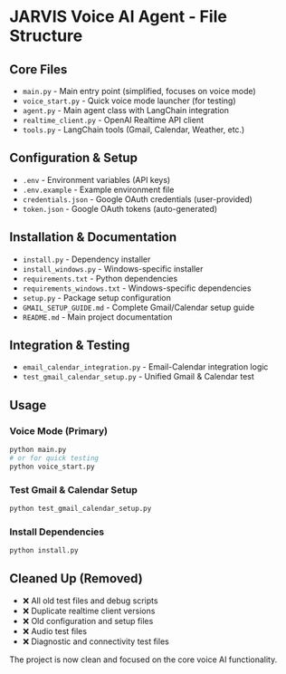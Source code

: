 # JARVIS Voice AI Agent - File Structure

## Core Files
- `main.py` - Main entry point (simplified, focuses on voice mode)  
- `voice_start.py` - Quick voice mode launcher (for testing)
- `agent.py` - Main agent class with LangChain integration
- `realtime_client.py` - OpenAI Realtime API client
- `tools.py` - LangChain tools (Gmail, Calendar, Weather, etc.)

## Configuration & Setup
- `.env` - Environment variables (API keys)
- `.env.example` - Example environment file
- `credentials.json` - Google OAuth credentials (user-provided)
- `token.json` - Google OAuth tokens (auto-generated)

## Installation & Documentation  
- `install.py` - Dependency installer
- `install_windows.py` - Windows-specific installer
- `requirements.txt` - Python dependencies
- `requirements_windows.txt` - Windows-specific dependencies
- `setup.py` - Package setup configuration
- `GMAIL_SETUP_GUIDE.md` - Complete Gmail/Calendar setup guide
- `README.md` - Main project documentation

## Integration & Testing
- `email_calendar_integration.py` - Email-Calendar integration logic
- `test_gmail_calendar_setup.py` - Unified Gmail & Calendar test

## Usage

### Voice Mode (Primary)
```bash
python main.py
# or for quick testing
python voice_start.py
```

### Test Gmail & Calendar Setup  
```bash  
python test_gmail_calendar_setup.py
```

### Install Dependencies
```bash
python install.py
```

## Cleaned Up (Removed)
- ❌ All old test files and debug scripts
- ❌ Duplicate realtime client versions
- ❌ Old configuration and setup files
- ❌ Audio test files  
- ❌ Diagnostic and connectivity test files

The project is now clean and focused on the core voice AI functionality.

